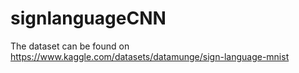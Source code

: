 # signlanguageCNN

The dataset can be found on https://www.kaggle.com/datasets/datamunge/sign-language-mnist 
